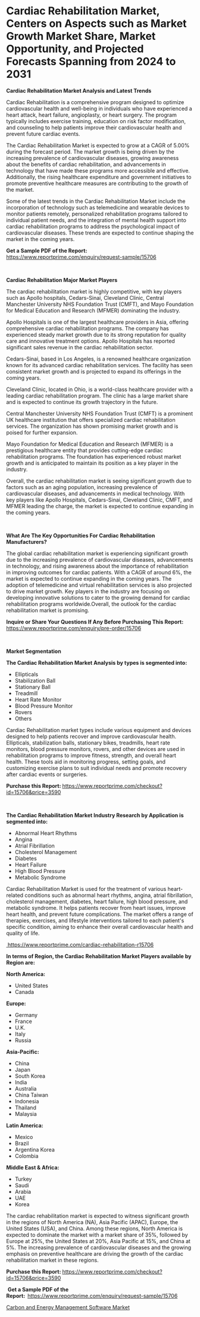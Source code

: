 <p><h1>Cardiac Rehabilitation Market, Centers on Aspects such as Market Growth Market Share, Market Opportunity, and Projected Forecasts Spanning from 2024 to 2031</h1></p><p><strong>Cardiac Rehabilitation Market Analysis and Latest Trends</strong></p>
<p><p>Cardiac Rehabilitation is a comprehensive program designed to optimize cardiovascular health and well-being in individuals who have experienced a heart attack, heart failure, angioplasty, or heart surgery. The program typically includes exercise training, education on risk factor modification, and counseling to help patients improve their cardiovascular health and prevent future cardiac events.</p><p>The Cardiac Rehabilitation Market is expected to grow at a CAGR of 5.00% during the forecast period. The market growth is being driven by the increasing prevalence of cardiovascular diseases, growing awareness about the benefits of cardiac rehabilitation, and advancements in technology that have made these programs more accessible and effective. Additionally, the rising healthcare expenditure and government initiatives to promote preventive healthcare measures are contributing to the growth of the market.</p><p>Some of the latest trends in the Cardiac Rehabilitation Market include the incorporation of technology such as telemedicine and wearable devices to monitor patients remotely, personalized rehabilitation programs tailored to individual patient needs, and the integration of mental health support into cardiac rehabilitation programs to address the psychological impact of cardiovascular diseases. These trends are expected to continue shaping the market in the coming years.</p></p>
<p><strong>Get a Sample PDF of the Report:&nbsp;</strong> <a href="https://www.reportprime.com/enquiry/request-sample/15706">https://www.reportprime.com/enquiry/request-sample/15706</a></p>
<p>&nbsp;</p>
<p><strong>Cardiac Rehabilitation Major Market Players</strong></p>
<p><p>The cardiac rehabilitation market is highly competitive, with key players such as Apollo hospitals, Cedars-Sinai, Cleveland Clinic, Central Manchester University NHS Foundation Trust (CMFT), and Mayo Foundation for Medical Education and Research (MFMER) dominating the industry. </p><p>Apollo Hospitals is one of the largest healthcare providers in Asia, offering comprehensive cardiac rehabilitation programs. The company has experienced steady market growth due to its strong reputation for quality care and innovative treatment options. Apollo Hospitals has reported significant sales revenue in the cardiac rehabilitation sector.</p><p>Cedars-Sinai, based in Los Angeles, is a renowned healthcare organization known for its advanced cardiac rehabilitation services. The facility has seen consistent market growth and is projected to expand its offerings in the coming years.</p><p>Cleveland Clinic, located in Ohio, is a world-class healthcare provider with a leading cardiac rehabilitation program. The clinic has a large market share and is expected to continue its growth trajectory in the future.</p><p>Central Manchester University NHS Foundation Trust (CMFT) is a prominent UK healthcare institution that offers specialized cardiac rehabilitation services. The organization has shown promising market growth and is poised for further expansion.</p><p>Mayo Foundation for Medical Education and Research (MFMER) is a prestigious healthcare entity that provides cutting-edge cardiac rehabilitation programs. The foundation has experienced robust market growth and is anticipated to maintain its position as a key player in the industry.</p><p>Overall, the cardiac rehabilitation market is seeing significant growth due to factors such as an aging population, increasing prevalence of cardiovascular diseases, and advancements in medical technology. With key players like Apollo Hospitals, Cedars-Sinai, Cleveland Clinic, CMFT, and MFMER leading the charge, the market is expected to continue expanding in the coming years.</p></p>
<p>&nbsp;</p>
<p><strong>What Are The Key Opportunities For Cardiac Rehabilitation Manufacturers?</strong></p>
<p><p>The global cardiac rehabilitation market is experiencing significant growth due to the increasing prevalence of cardiovascular diseases, advancements in technology, and rising awareness about the importance of rehabilitation in improving outcomes for cardiac patients. With a CAGR of around 6%, the market is expected to continue expanding in the coming years. The adoption of telemedicine and virtual rehabilitation services is also projected to drive market growth. Key players in the industry are focusing on developing innovative solutions to cater to the growing demand for cardiac rehabilitation programs worldwide.Overall, the outlook for the cardiac rehabilitation market is promising.</p></p>
<p><strong>Inquire or Share Your Questions If Any Before Purchasing This Report:</strong> <a href="https://www.reportprime.com/enquiry/pre-order/15706">https://www.reportprime.com/enquiry/pre-order/15706</a></p>
<p>&nbsp;</p>
<p><strong>Market Segmentation</strong></p>
<p><strong>The Cardiac Rehabilitation Market Analysis by types is segmented into:</strong></p>
<p><ul><li>Ellipticals</li><li>Stabilization Ball</li><li>Stationary Ball</li><li>Treadmill</li><li>Heart Rate Monitor</li><li>Blood Pressure Monitor</li><li>Rovers</li><li>Others</li></ul></p>
<p><p>Cardiac Rehabilitation market types include various equipment and devices designed to help patients recover and improve cardiovascular health. Ellipticals, stabilization balls, stationary bikes, treadmills, heart rate monitors, blood pressure monitors, rovers, and other devices are used in rehabilitation programs to improve fitness, strength, and overall heart health. These tools aid in monitoring progress, setting goals, and customizing exercise plans to suit individual needs and promote recovery after cardiac events or surgeries.</p></p>
<p><strong>Purchase this Report:&nbsp;</strong><a href="https://www.reportprime.com/checkout?id=15706&price=3590">https://www.reportprime.com/checkout?id=15706&price=3590</a></p>
<p>&nbsp;</p>
<p><strong>The Cardiac Rehabilitation Market Industry Research by Application is segmented into:</strong></p>
<p><ul><li>Abnormal Heart Rhythms</li><li>Angina</li><li>Atrial Fibrillation</li><li>Cholesterol Management</li><li>Diabetes</li><li>Heart Failure</li><li>High Blood Pressure</li><li>Metabolic Syndrome</li></ul></p>
<p><p>Cardiac Rehabilitation Market is used for the treatment of various heart-related conditions such as abnormal heart rhythms, angina, atrial fibrillation, cholesterol management, diabetes, heart failure, high blood pressure, and metabolic syndrome. It helps patients recover from heart issues, improve heart health, and prevent future complications. The market offers a range of therapies, exercises, and lifestyle interventions tailored to each patient's specific condition, aiming to enhance their overall cardiovascular health and quality of life.</p></p>
<p><a href="https://www.reportprime.com/cardiac-rehabilitation-r15706">&nbsp;https://www.reportprime.com/cardiac-rehabilitation-r15706</a></p>
<p><strong>In terms of Region, the Cardiac Rehabilitation Market Players available by Region are:</strong></p>
<p>
    <p> <strong> North America: </strong>
        <ul>
            <li>United States</li>
            <li>Canada</li>
        </ul>
        </p> 
    <p> <strong> Europe: </strong>
        <ul>
            <li>Germany</li>
            <li>France</li>
            <li>U.K.</li>
            <li>Italy</li>
            <li>Russia</li>
        </ul>
        </p> 
    <p> <strong> Asia-Pacific: </strong>
        <ul>
            <li>China</li>
            <li>Japan</li>
            <li>South Korea</li>
            <li>India</li>
            <li>Australia</li>
            <li>China Taiwan</li>
            <li>Indonesia</li>
            <li>Thailand</li>
            <li>Malaysia</li>
        </ul>
        </p> 
    <p> <strong> Latin America: </strong>
        <ul>
            <li>Mexico</li>
            <li>Brazil</li>
            <li>Argentina Korea</li>
            <li>Colombia</li>
        </ul>
        </p> 
    <p> <strong> Middle East & Africa: </strong>
        <ul>
            <li>Turkey</li>
            <li>Saudi</li>
            <li>Arabia</li>
            <li>UAE</li>
            <li>Korea</li>
        </ul>
    </p>
    </p>
<p><p>The cardiac rehabilitation market is expected to witness significant growth in the regions of North America (NA), Asia Pacific (APAC), Europe, the United States (USA), and China. Among these regions, North America is expected to dominate the market with a market share of 35%, followed by Europe at 25%, the United States at 20%, Asia Pacific at 15%, and China at 5%. The increasing prevalence of cardiovascular diseases and the growing emphasis on preventive healthcare are driving the growth of the cardiac rehabilitation market in these regions.</p></p>
<p><strong>Purchase this Report: </strong><a href="https://www.reportprime.com/checkout?id=15706&price=3590">https://www.reportprime.com/checkout?id=15706&price=3590</a></p>
<p>&nbsp;<strong>Get a Sample PDF of the Report:&nbsp;&nbsp;</strong><a href="https://www.reportprime.com/enquiry/request-sample/15706">https://www.reportprime.com/enquiry/request-sample/15706</a></p>
<p><strong></strong></p>
<p><p><a href="https://github.com/RoccoManning/Market-Research-Report-List-4/blob/main/carbon-and-energy-management-software-market.md">Carbon and Energy Management Software Market</a></p></p>